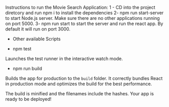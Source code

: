 Instructions to run the Movie Search Application:
1 -  CD into the project diretcory and run npm i to install the dependencies
2- npm run start-server to start Node.js server. Make sure there are no other applications running on port 5000.
3- npm run start to start the server and run the react app. By default it will run on port 3000.


- Other available Scripts

 - npm test

Launches the test runner in the interactive watch mode.

- npm run build

Builds the app for production to the `build` folder.
It correctly bundles React in production mode and optimizes the build for the best performance.

The build is minified and the filenames include the hashes.
Your app is ready to be deployed!

